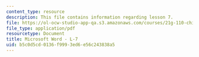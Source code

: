 ```yaml
---
content_type: resource
description: This file contains information regarding lesson 7.
file: https://ol-ocw-studio-app-qa.s3.amazonaws.com/courses/21g-110-chinese-iv-streamlined-spring-2004/b5c0d5cd0136f9993ed6e56c243838a5_MIT21G_110S04_Lesson_7.pdf
file_type: application/pdf
resourcetype: Document
title: Microsoft Word - L-7
uid: b5c0d5cd-0136-f999-3ed6-e56c243838a5
---
```

